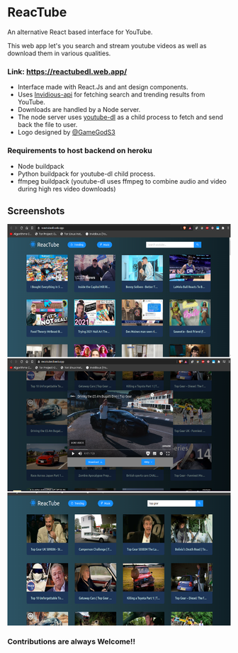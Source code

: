 # ReacTube
 An alternative React based interface for YouTube.
 
 This web app let's you search and stream youtube videos as well as download them in various qualities.
 
 ### Link:  https://reactubedl.web.app/
 
- Interface made with React.Js and ant design components.
- Uses [Invidious-api](https://github.com/iv-org/invidious) for fetching search and trending results from YouTube.
- Downloads are handled by a Node server.
- The node server uses [youtube-dl](https://github.com/ytdl-org/youtube-dl) as a child process to fetch and send back the file to user.
- Logo designed by [@GameGodS3](https://github.com/GameGodS3)

### Requirements to host backend on heroku
- Node buildpack
- Python buildpack for youtube-dl child process.
- ffmpeg buildpack (youtube-dl uses ffmpeg to combine audio and video during high res video downloads)

## Screenshots
 <img src="https://github.com/AJAYK-01/Reactube/blob/main/screenshots/reactube1.png" height="300" />
 <img src="https://github.com/AJAYK-01/Reactube/blob/main/screenshots/reactube3.png" height="300" />
 <img src="https://github.com/AJAYK-01/Reactube/blob/main/screenshots/reactube2.png" height="300" />

### Contributions are always Welcome!!

